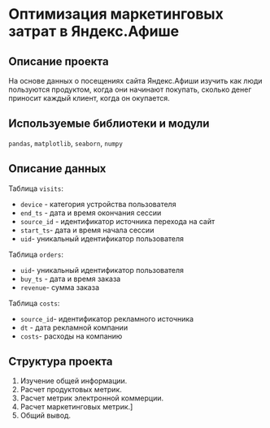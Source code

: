 
# Оптимизация маркетинговых затрат в Яндекс.Афише

## Описание проекта
На основе данных о посещениях сайта Яндекс.Афиши изучить как люди пользуются продуктом, 
когда они начинают покупать, сколько денег приносит каждый клиент, когда он окупается.

## Используемые библиотеки и модули
`pandas`, `matplotlib`, `seaborn`, `numpy`

## Описание данных
Таблица `visits`:
- `device` - категория устройства пользователя
- `end_ts` - дата и время окончания сессии
- `source_id` - идентификатор источника перехода на сайт
- `start_ts`- дата и время начала сессии
- `uid`- уникальный идентификатор пользователя

Таблица `orders`:
- `uid`- уникальный идентификатор пользователя
- `buy_ts` - дата и время заказа
- `revenue`- сумма заказа

Таблица `costs`:
- `source_id`- идентификатор рекламного источника
- `dt` - дата рекламной компании
- `costs`- расходы на компанию

## Структура проекта
1. Изучение общей информации.
2. Расчет продуктовых метрик.
3. Расчет метрик электронной коммерции.
4. Расчет маркетинговых метрик.]
5. Общий вывод.
